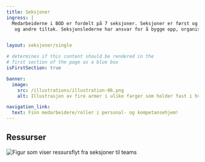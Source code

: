 ```yaml
---
title: Seksjoner
ingress: |
  Medarbeiderne i BOD er fordelt på 7 seksjoner. Seksjoner er først og fremst et personalhjem for medarbeidere fra felles kompetanseområder. Seksjonene skal bygge kompetansekapasitet og avgir ressurser les ROLLER til leveranse-områder i og utenfor avdelingen som f.eks. til Digdir sine produktgrupper og produktteam, prosjekter 
   og andre tiltak. Seksjonslederne har ansvar for å bygge opp, organisere og selvstendig-gjøre fagmiljøene på best mulig måte.


layout: seksjoner/single

# determines if this content should be rendered in the
# first section of the page as a blue box
isFirstSection: true

banner:
  image:
    src: /illustrations/illustration-06.png
    alt: Illustrasjon av fire armer i ulike farger som holder fast i hverandre

navigation_link:
  text: Finn medarbeidere/roller i personal- og kompetansehjem!
---
```


## Ressurser

![Figur som viser ressursflyt fra seksjoner til teams](/images/pom-vs-sections.svg)
